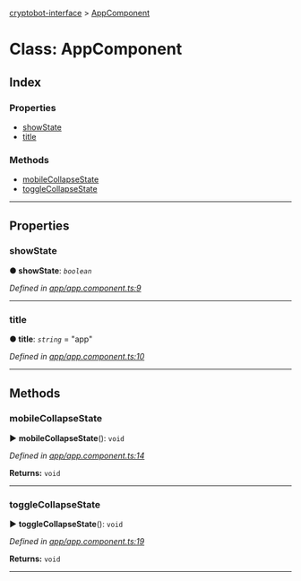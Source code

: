 [cryptobot-interface](../README.md) > [AppComponent](../classes/appcomponent.md)



# Class: AppComponent

## Index

### Properties

* [showState](appcomponent.md#markdown-header-showstate)
* [title](appcomponent.md#markdown-header-title)


### Methods

* [mobileCollapseState](appcomponent.md#markdown-header-mobilecollapsestate)
* [toggleCollapseState](appcomponent.md#markdown-header-togglecollapsestate)



---
## Properties


###  showState

**●  showState**:  *`boolean`* 

*Defined in [app/app.component.ts:9](https://github.com/WilliamRADFunk/cryptobot-interface/blob/fce7f1c/src/app/app.component.ts#L9)*





___



###  title

**●  title**:  *`string`*  = "app"

*Defined in [app/app.component.ts:10](https://github.com/WilliamRADFunk/cryptobot-interface/blob/fce7f1c/src/app/app.component.ts#L10)*





___


## Methods


###  mobileCollapseState

► **mobileCollapseState**(): `void`



*Defined in [app/app.component.ts:14](https://github.com/WilliamRADFunk/cryptobot-interface/blob/fce7f1c/src/app/app.component.ts#L14)*





**Returns:** `void`





___



###  toggleCollapseState

► **toggleCollapseState**(): `void`



*Defined in [app/app.component.ts:19](https://github.com/WilliamRADFunk/cryptobot-interface/blob/fce7f1c/src/app/app.component.ts#L19)*





**Returns:** `void`





___


